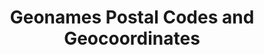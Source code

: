 ---
title: Geonames Postal Codes and Geocoordinates
herb_id: geonames_postal_codes_geocoordinates
contributors:
- github: datumorphism
  name: Datumorphism
data:
- fields:
  - description: Alpha 2 country code where the postal code is affiliated with
    name: country_code
  - description: postal code in string format
    name: postal_code
  - description: latitude of the postal code
    name: latitude
  - description: longitude of the postal code
    name: longitude
  format: csv
  path: dataset/postal_codes_and_coordinates.csv
  size: 23M
  updated_at: '2020-02-13'
- fields:
  - description: alpha 2 country code the postal code belongs
    name: country_code
  - description: postal code in string format
    name: postal_code
  - description: latitude of the postal code
    name: latitude
  - description: longitude of the postal code
    name: longitude
  format: json
  path: dataset/geonames_timezone.json
  size: 69M
  updated_at: '2020-02-13'
description: 'Postal codes and their geocoordinates parsed from geonames data. The
  dataset covers the following countries: AD, AR, AS, AT, AU, AX, AZ, BD, BE, BG,
  BM, BR, BY, CA, CH, CL, CO, CR, CZ, DE, DK, DO, DZ, EE, ES, FI, FM, FO, FR, GB,
  GF, GG, GL, GP, GT, GU, HR, HU, IE, IM, IN, IS, IT, JE, JP, KR, LI, LK, LT, LU,
  LV, MC, MD, MH, MK, MP, MQ, MT, MW, MX, MY, NC, NL, NO, NZ, PH, PK, PL, PM, PR,
  PT, PW, RE, RO, RS, RU, SE, SG, SI, SJ, SK, SM, TH, TR, UA, US, UY, VA, VI, WF,
  YT, ZA.'
name: Geonames Postal Codes and Geocoordinates
references:
- link: https://download.geonames.org/export/zip/
  name: Geonames Zip Download Server
repository: datumorphism/geonames-postal-codes-geocoordinates
tags:
- Geo

---